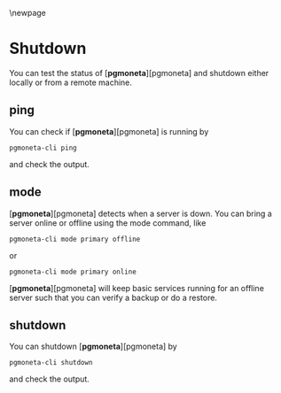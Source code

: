 \newpage

# Shutdown

You can test the status of [**pgmoneta**][pgmoneta] and shutdown either locally or from a remote machine.

## ping

You can check if [**pgmoneta**][pgmoneta] is running by

```
pgmoneta-cli ping
```

and check the output.

## mode

[**pgmoneta**][pgmoneta] detects when a server is down. You can bring a server online or offline
using the mode command, like

```
pgmoneta-cli mode primary offline
```

or

```
pgmoneta-cli mode primary online
```

[**pgmoneta**][pgmoneta] will keep basic services running for an offline server such that
you can verify a backup or do a restore.

## shutdown

You can shutdown [**pgmoneta**][pgmoneta] by

```
pgmoneta-cli shutdown
```

and check the output.
